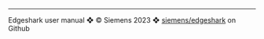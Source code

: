 <!-- markdownlint-disable MD022 MD041 -->
---
Edgeshark user manual ❖ © Siemens 2023 ❖ [siemens/edgeshark](https://github.com/siemens/edgeshark) on Github
